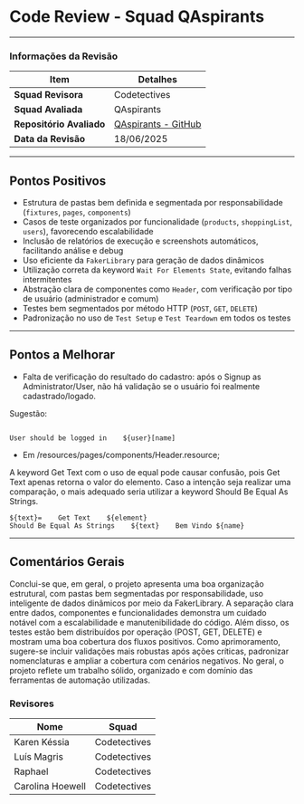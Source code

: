 #  Code Review - Squad QAspirants

---

###  Informações da Revisão

| Item                          | Detalhes                                                                 |
|-------------------------------|--------------------------------------------------------------------------|
| **Squad Revisora**           | Codetectives                                                              |
| **Squad Avaliada**           | QAspirants                                                                |
| **Repositório Avaliado**     | [QAspirants - GitHub](https://github.com/Eduarda-Correia/QAspirants)      |
| **Data da Revisão**          | 18/06/2025                                                                |

---

##  Pontos Positivos

-  Estrutura de pastas bem definida e segmentada por responsabilidade (`fixtures`, `pages`, `components`)
-  Casos de teste organizados por funcionalidade (`products`, `shoppingList`, `users`), favorecendo escalabilidade
-  Inclusão de relatórios de execução e screenshots automáticos, facilitando análise e debug
-  Uso eficiente da `FakerLibrary` para geração de dados dinâmicos
-  Utilização correta da keyword `Wait For Elements State`, evitando falhas intermitentes
-  Abstração clara de componentes como `Header`, com verificação por tipo de usuário (administrador e comum)
-  Testes bem segmentados por método HTTP (`POST`, `GET`, `DELETE`)
-  Padronização no uso de `Test Setup` e `Test Teardown` em todos os testes

---

##  Pontos a Melhorar


- Falta de verificação do resultado do cadastro: após o Signup as Administrator/User, não há validação se o usuário foi realmente cadastrado/logado.
  
Sugestão:

```robot

User should be logged in    ${user}[name]

 ```

-  Em /resources/pages/components/Header.resource;

A keyword Get Text com o uso de equal pode causar confusão, pois Get Text apenas retorna o valor do elemento. Caso a intenção seja realizar uma comparação, o mais adequado seria utilizar a keyword Should Be Equal As Strings.

  ```robot
  ${text}=    Get Text    ${element}
  Should Be Equal As Strings    ${text}    Bem Vindo ${name} 
```

---
##  Comentários Gerais

Conclui-se que, em geral, o projeto apresenta uma boa organização estrutural, com pastas bem segmentadas por responsabilidade, uso inteligente de dados dinâmicos por meio da FakerLibrary. A separação clara entre dados, componentes e funcionalidades demonstra um cuidado notável com a escalabilidade e manutenibilidade do código. 
Além disso, os testes estão bem distribuídos por operação (POST, GET, DELETE) e mostram uma boa cobertura dos fluxos positivos. Como aprimoramento, sugere-se incluir validações mais robustas após ações críticas, padronizar nomenclaturas e ampliar a cobertura com cenários negativos. No geral, o projeto reflete um trabalho sólido, organizado e com domínio das ferramentas de automação utilizadas.



###  Revisores

| Nome                | Squad            |
|---------------------|------------------|
| Karen Késsia        | Codetectives     |
| Luís Magris         | Codetectives     |
| Raphael             | Codetectives     |
| Carolina Hoewell    | Codetectives     |

